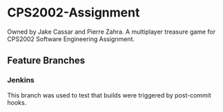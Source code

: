 # CPS2002-Assignment
Owned by Jake Cassar and Pierre Zahra. A multiplayer treasure game for CPS2002 Software Engineering Assignment.

## Feature Branches

### Jenkins
This branch was used to test that builds were triggered by post-commit hooks.
